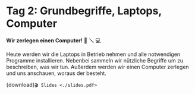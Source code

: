 # Tag 2: Grundbegriffe, Laptops, Computer

**Wir zerlegen einen Computer!** 🧰 🪛 💻

Heute werden wir die Laptops in Betrieb nehmen und alle notwendigen Programme installieren.
Nebenbei sammeln wir nützliche Begriffe um zu beschreiben, was wir tun.
Außerdem werden wir einen Computer zerlegen und uns anschauen, woraus der besteht.

{download}`🎬 Slides <./slides.pdf>`
